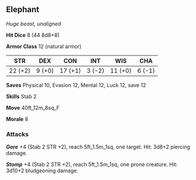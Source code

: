## Elephant

*Huge beast, unaligned*

**Hit Dice** 8 (44 8d8+8)

**Armor Class** 12 (natural armor)

| STR     | DEX     | CON     | INT     | WIS     | CHA     |
|---------|---------|---------|---------|---------|---------|
| 22 (+2) |  9 (+0) | 17 (+1) |  3 (-2) | 11 (+0) |  6 (-1) |

**Saves** Physical 10, Evasion 12, Mental 12, Luck 12, save 12

**Skills** Stab 2

**Move** 40ft\_12m\_8sq\_F

**Morale** 8

### Attacks

***Gore*** +4 (Stab 2 STR +2), reach 5ft\_1.5m\_1sq, one target. Hit: 3d8+2 piercing damage.

***Stomp*** +4 (Stab 2 STR +2), reach 5ft\_1.5m\_1sq, one prone creature. Hit: 3d10+2 bludgeoning damage.

